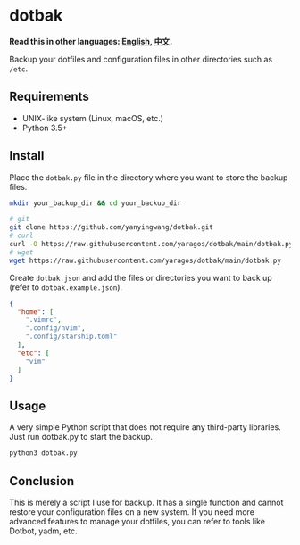 # dotbak

**Read this in other languages: [English](README.md), [中文](README_zh.md).**

Backup your dotfiles and configuration files in other directories such as `/etc`.

## Requirements

- UNIX-like system (Linux, macOS, etc.)
- Python 3.5+

## Install

Place the `dotbak.py` file in the directory where you want to store the backup files.

```bash
mkdir your_backup_dir && cd your_backup_dir

# git
git clone https://github.com/yanyingwang/dotbak.git
# curl
curl -O https://raw.githubusercontent.com/yaragos/dotbak/main/dotbak.py
# wget
wget https://raw.githubusercontent.com/yaragos/dotbak/main/dotbak.py
```

Create `dotbak.json` and add the files or directories you want to back up (refer to `dotbak.example.json`).

```json
{
  "home": [
    ".vimrc",
    ".config/nvim",
    ".config/starship.toml"
  ],
  "etc": [
    "vim"
  ]
}
```

## Usage

A very simple Python script that does not require any third-party libraries. Just run dotbak.py to start the backup.

```bash
python3 dotbak.py
```

## Conclusion

This is merely a script I use for backup. It has a single function and cannot restore your configuration files on a new system. If you need more advanced features to manage your dotfiles, you can refer to tools like Dotbot, yadm, etc.
